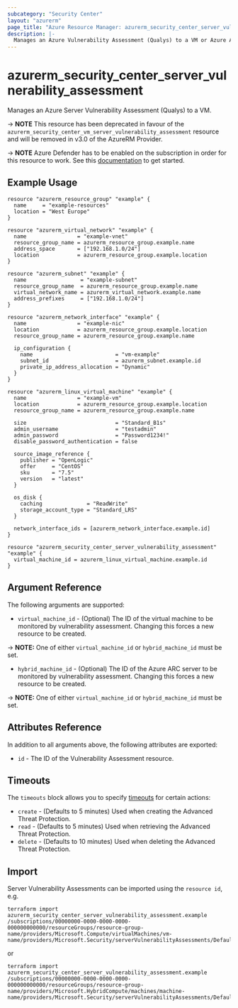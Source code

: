 ```yaml
---
subcategory: "Security Center"
layout: "azurerm"
page_title: "Azure Resource Manager: azurerm_security_center_server_vulnerability_assessment"
description: |-
  Manages an Azure Vulnerability Assessment (Qualys) to a VM or Azure ARC server.
---
```


# azurerm_security_center_server_vulnerability_assessment

Manages an Azure Server Vulnerability Assessment (Qualys) to a VM.

-> **NOTE** This resource has been deprecated in favour of the `azurerm_security_center_vm_server_vulnerability_assessment` resource and will be removed in v3.0 of the AzureRM Provider.

-> **NOTE** Azure Defender has to be enabled on the subscription in order for this resource to work.
See this [documentation](https://docs.microsoft.com/azure/security-center/security-center-get-started) to get started.

## Example Usage

```hcl
resource "azurerm_resource_group" "example" {
  name     = "example-resources"
  location = "West Europe"
}

resource "azurerm_virtual_network" "example" {
  name                = "example-vnet"
  resource_group_name = azurerm_resource_group.example.name
  address_space       = ["192.168.1.0/24"]
  location            = azurerm_resource_group.example.location
}

resource "azurerm_subnet" "example" {
  name                 = "example-subnet"
  resource_group_name  = azurerm_resource_group.example.name
  virtual_network_name = azurerm_virtual_network.example.name
  address_prefixes     = ["192.168.1.0/24"]
}

resource "azurerm_network_interface" "example" {
  name                = "example-nic"
  location            = azurerm_resource_group.example.location
  resource_group_name = azurerm_resource_group.example.name

  ip_configuration {
    name                          = "vm-example"
    subnet_id                     = azurerm_subnet.example.id
    private_ip_address_allocation = "Dynamic"
  }
}

resource "azurerm_linux_virtual_machine" "example" {
  name                = "example-vm"
  location            = azurerm_resource_group.example.location
  resource_group_name = azurerm_resource_group.example.name

  size                            = "Standard_B1s"
  admin_username                  = "testadmin"
  admin_password                  = "Password1234!"
  disable_password_authentication = false

  source_image_reference {
    publisher = "OpenLogic"
    offer     = "CentOS"
    sku       = "7.5"
    version   = "latest"
  }

  os_disk {
    caching              = "ReadWrite"
    storage_account_type = "Standard_LRS"
  }

  network_interface_ids = [azurerm_network_interface.example.id]
}

resource "azurerm_security_center_server_vulnerability_assessment" "example" {
  virtual_machine_id = azurerm_linux_virtual_machine.example.id
}
```

## Argument Reference

The following arguments are supported:

* `virtual_machine_id` - (Optional) The ID of the virtual machine to be monitored by vulnerability assessment. Changing this forces a new resource to be created.
  
-> **NOTE:** One of either `virtual_machine_id` or `hybrid_machine_id` must be set.

* `hybrid_machine_id` - (Optional) The ID of the Azure ARC server to be monitored by vulnerability assessment. Changing this forces a new resource to be created.
  
-> **NOTE:** One of either `virtual_machine_id` or `hybrid_machine_id` must be set.

## Attributes Reference

In addition to all arguments above, the following attributes are exported:

* `id` - The ID of the Vulnerability Assessment resource.

## Timeouts

The `timeouts` block allows you to specify [timeouts](https://www.terraform.io/docs/configuration/resources.html#timeouts) for certain actions:

* `create` - (Defaults to 5 minutes) Used when creating the Advanced Threat Protection.
* `read` - (Defaults to 5 minutes) Used when retrieving the Advanced Threat Protection.
* `delete` - (Defaults to 10 minutes) Used when deleting the Advanced Threat Protection.

## Import

Server Vulnerability Assessments can be imported using the `resource id`, e.g.

```shell
terraform import azurerm_security_center_server_vulnerability_assessment.example /subscriptions/00000000-0000-0000-0000-000000000000/resourceGroups/resource-group-name/providers/Microsoft.Compute/virtualMachines/vm-name/providers/Microsoft.Security/serverVulnerabilityAssessments/Default
```
or
```shell
terraform import azurerm_security_center_server_vulnerability_assessment.example /subscriptions/00000000-0000-0000-0000-000000000000/resourceGroups/resource-group-name/providers/Microsoft.HybridCompute/machines/machine-name/providers/Microsoft.Security/serverVulnerabilityAssessments/Default
```
